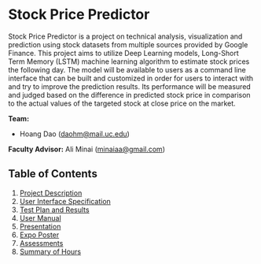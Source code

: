 # Stock Price Predictor
Stock Price Predictor is a project on technical analysis, visualization and prediction using stock datasets from multiple sources provided by Google Finance. This project aims to utilize Deep Learning models, Long-Short Term Memory (LSTM) machine learning algorithm to estimate stock prices the following day.
The model will be available to users as a command line interface that can be built and customized in order for users to interact with and try to improve the prediction results. Its performance will be measured and judged based on the difference in predicted stock price in comparison to the actual values of the targeted stock at close price on the market.

**Team:**
-   Hoang Dao ([daohm@mail.uc.edu](mailto:daohm@mail.uc.edu))

**Faculty Advisor:**  Ali Minai ([minaiaa@gmail.com](mailto:minaiaa@gmail.com))

## Table of Contents

1. [Project Description](https://github.com/stevenminhhoang/Senior-Design/blob/master/Documents/Project-Description.md)
2. [User Interface Specification](https://github.com/stevenminhhoang/Senior-Design/blob/master/User_Stories.md)
3. [Test Plan and Results](https://github.com/stevenminhhoang/Senior-Design/blob/master/Tasklist.md)
4.  [User Manual](https://github.com/stevenminhhoang/Senior-Design/blob/master/ABET%20Constraint%20Essay.md)
5.  [Presentation](https://github.com/stevenminhhoang/Senior-Design/blob/master/Senior%20Design%20Presentation.pptx)
6.  [Expo Poster](https://github.com/stevenminhhoang/Senior-Design/blob/master/Hoang_Dao_Self_Assessment.pdf)
7.  [Assessments](https://github.com/stevenminhhoang/Senior-Design/blob/master/Hoang%20Dao%20Professional%20Biography.md)
8.  [Summary of Hours](https://github.com/stevenminhhoang/Senior-Design/blob/master/Hours.md)
